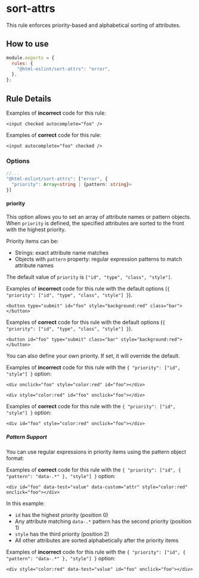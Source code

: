 # sort-attrs

This rule enforces priority-based and alphabetical sorting of attributes.

## How to use

```js,.eslintrc.js
module.exports = {
  rules: {
    "@html-eslint/sort-attrs": "error",
  },
};
```

## Rule Details

Examples of **incorrect** code for this rule:

```html,incorrect
<input checked autocomplete="foo" />
```

Examples of **correct** code for this rule:

```html,correct
<input autocomplete="foo" checked />
```

### Options

```ts
//...
"@html-eslint/sort-attrs": ["error", {
  "priority": Array<string | {pattern: string}>
}]
```

#### priority

This option allows you to set an array of attribute names or pattern objects.
When `priority` is defined, the specified attributes are sorted to the front with the highest priority.

Priority items can be:

- Strings: exact attribute name matches
- Objects with `pattern` property: regular expression patterns to match attribute names

The default value of `priority` is `["id", "type", "class", "style"]`.

Examples of **incorrect** code for this rule with the default options (`{ "priority": ["id", "type", "class", "style"] }`).

```html,incorrect
<button type="submit" id="foo" style="background:red" class="bar"></button>
```

Examples of **correct** code for this rule with the default options (`{ "priority": ["id", "type", "class", "style"] }`).

```html,correct
<button id="foo" type="submit" class="bar" style="background:red"></button>
```

You can also define your own priority. If set, it will override the default.

Examples of **incorrect** code for this rule with the `{ "priority": ["id", "style"] }` option:

```html,incorrect
<div onclick="foo" style="color:red" id="foo"></div>
```

```html,incorrect
<div style="color:red" id="foo" onclick="foo"></div>
```

Examples of **correct** code for this rule with the `{ "priority": ["id", "style"] }` option:

```html,correct
<div id="foo" style="color:red" onclick="foo"></div>
```

##### Pattern Support

You can use regular expressions in priority items using the pattern object format:

Examples of **correct** code for this rule with the `{ "priority": ["id", { "pattern": "data-.*" }, "style"] }` option:

```html,correct
<div id="foo" data-test="value" data-custom="attr" style="color:red" onclick="foo"></div>
```

In this example:

- `id` has the highest priority (position 0)
- Any attribute matching `data-.*` pattern has the second priority (position 1)
- `style` has the third priority (position 2)
- All other attributes are sorted alphabetically after the priority items

Examples of **incorrect** code for this rule with the `{ "priority": ["id", { "pattern": "data-.*" }, "style"] }` option:

```html,incorrect
<div style="color:red" data-test="value" id="foo" onclick="foo"></div>
```
